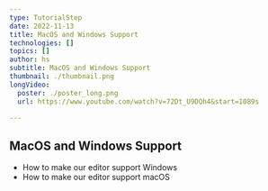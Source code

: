 ```yaml
---
type: TutorialStep
date: 2022-11-13
title: MacOS and Windows Support
technologies: []
topics: []
author: hs
subtitle: MacOS and Windows Support
thumbnail: ./thumbnail.png
longVideo:
  poster: ./poster_long.png
  url: https://www.youtube.com/watch?v=72Dt_U9DQh4&start=1089s

---
```


## MacOS and Windows Support
- How to make our editor support Windows
- How to make our editor support macOS
